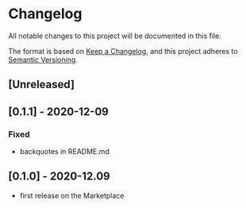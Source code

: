 # Changelog
All notable changes to this project will be documented in this file.

The format is based on [Keep a Changelog](https://keepachangelog.com/),
and this project adheres to [Semantic Versioning](https://semver.org/).

## [Unreleased]

## [0.1.1] - 2020-12-09

### Fixed
- backquotes in README.md

## [0.1.0] - 2020-12.09
- first release on the Marketplace
